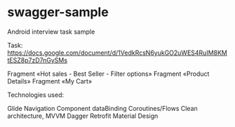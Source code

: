 # swagger-sample
Android interview task sample

Task:
https://docs.google.com/document/d/1VedkRcsN6yukGO2uWES4RuIM8KMtESZ8p7zD7nGySMs

Fragment «Hot sales - Best Seller - Filter options»
Fragment «Product Details»
Fragment «My Cart»

Technologies used:

Glide
Navigation Component
dataBinding
Coroutines/Flows
Clean architecture, MVVM
Dagger
Retrofit
Material Design
